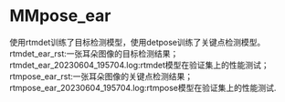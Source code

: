 # MMpose_ear
使用rtmdet训练了目标检测模型，使用detpose训练了关键点检测模型。
rtmdet_ear_rst:一张耳朵图像的目标检测结果；
rtmdet_ear_20230604_195704.log:rtmdet模型在验证集上的性能测试；
rtmpose_ear_rst:一张耳朵图像的关键点检测结果；
rtmpose_ear_20230604_195704.log:rtmpose模型在验证集上的性能测试.
